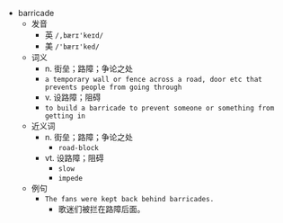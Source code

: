 - barricade
  - 发音
    - 英 `/,bærɪ'keɪd/`
    - 美 `/'bærɪ'ked/`
  - 词义
    - n. 街垒；路障；争论之处
    - `a temporary wall or fence across a road, door etc that prevents people from going through`
    - v. 设路障；阻碍
    - `to build a barricade to prevent someone or something from getting in`
  - 近义词
    - n. 街垒；路障；争论之处
      - `road-block`
    - vt. 设路障；阻碍
      - `slow`
      - `impede`
  - 例句
    - `The fans were kept back behind barricades.`
      - 歌迷们被拦在路障后面。

